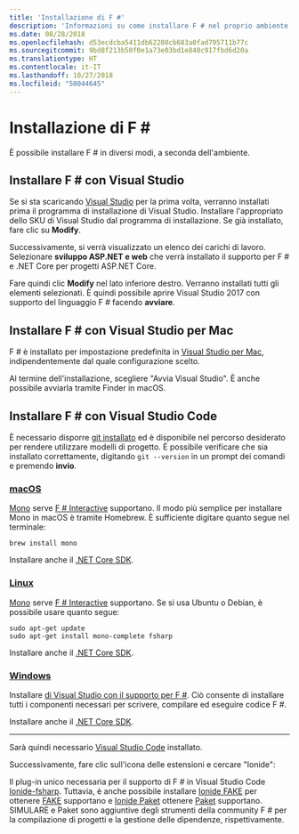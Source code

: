 ```yaml
---
title: 'Installazione di F #'
description: 'Informazioni su come installare F # nel proprio ambiente.'
ms.date: 08/28/2018
ms.openlocfilehash: d53ecdcba5411db62208cb683a0fad795711b77c
ms.sourcegitcommit: 9bd8f213b50f0e1a73e03bd1e840c917fbd6d20a
ms.translationtype: HT
ms.contentlocale: it-IT
ms.lasthandoff: 10/27/2018
ms.locfileid: "50044645"
---
```

# <a name="install-f"></a>Installazione di F # #

È possibile installare F # in diversi modi, a seconda dell'ambiente.

## <a name="install-f-with-visual-studio"></a>Installare F # con Visual Studio

Se si sta scaricando [Visual Studio](https://visualstudio.microsoft.com/) per la prima volta, verranno installati prima il programma di installazione di Visual Studio. Installare l'appropriato dello SKU di Visual Studio dal programma di installazione. Se già installato, fare clic su **Modify**.

Successivamente, si verrà visualizzato un elenco dei carichi di lavoro. Selezionare **sviluppo ASP.NET e web** che verrà installato il supporto per F # e .NET Core per progetti ASP.NET Core.

Fare quindi clic **Modify** nel lato inferiore destro.  Verranno installati tutti gli elementi selezionati. È quindi possibile aprire Visual Studio 2017 con supporto del linguaggio F # facendo **avviare**.

## <a name="install-f-with-visual-studio-for-mac"></a>Installare F # con Visual Studio per Mac

F # è installato per impostazione predefinita in [Visual Studio per Mac](https://visualstudio.microsoft.com/vs/mac/), indipendentemente dal quale configurazione scelto.

Al termine dell'installazione, scegliere "Avvia Visual Studio". È anche possibile avviarla tramite Finder in macOS.

## <a name="install-f-with-visual-studio-code"></a>Installare F # con Visual Studio Code

È necessario disporre [git installato](https://git-scm.com/download) ed è disponibile nel percorso desiderato per rendere utilizzare modelli di progetto. È possibile verificare che sia installato correttamente, digitando `git --version` in un prompt dei comandi e premendo **invio**.

### <a name="macostabmacos"></a>[macOS](#tab/macos)

[Mono](https://www.mono-project.com) serve [F # Interactive](../tutorials/fsharp-interactive/index.md) supportano. Il modo più semplice per installare Mono in macOS è tramite Homebrew. È sufficiente digitare quanto segue nel terminale:

```console
brew install mono
```

Installare anche il [.NET Core SDK](https://www.microsoft.com/net/download).

### <a name="linuxtablinux"></a>[Linux](#tab/linux)

[Mono](https://www.mono-project.com) serve [F # Interactive](../tutorials/fsharp-interactive/index.md) supportano. Se si usa Ubuntu o Debian, è possibile usare quanto segue:

```console
sudo apt-get update
sudo apt-get install mono-complete fsharp
```

Installare anche il [.NET Core SDK](https://www.microsoft.com/net/download).

### <a name="windowstabwindows"></a>[Windows](#tab/windows)

Installare [di Visual Studio con il supporto per F #](#install-f-with-visual-studio). Ciò consente di installare tutti i componenti necessari per scrivere, compilare ed eseguire codice F #.

Installare anche il [.NET Core SDK](https://www.microsoft.com/net/download/).

---

Sarà quindi necessario [Visual Studio Code](https://code.visualstudio.com) installato.

Successivamente, fare clic sull'icona delle estensioni e cercare "Ionide":

Il plug-in unico necessaria per il supporto di F # in Visual Studio Code [Ionide-fsharp](https://marketplace.visualstudio.com/items?itemName=Ionide.Ionide-fsharp). Tuttavia, è anche possibile installare [Ionide FAKE](https://marketplace.visualstudio.com/items?itemName=Ionide.Ionide-FAKE) per ottenere [FAKE](https://fsharp.github.io/FAKE/) supportano e [Ionide Paket](https://marketplace.visualstudio.com/items?itemName=Ionide.Ionide-Paket) ottenere [Paket](https://fsprojects.github.io/Paket/) supportano. SIMULARE e Paket sono aggiuntive degli strumenti della community F # per la compilazione di progetti e la gestione delle dipendenze, rispettivamente.
